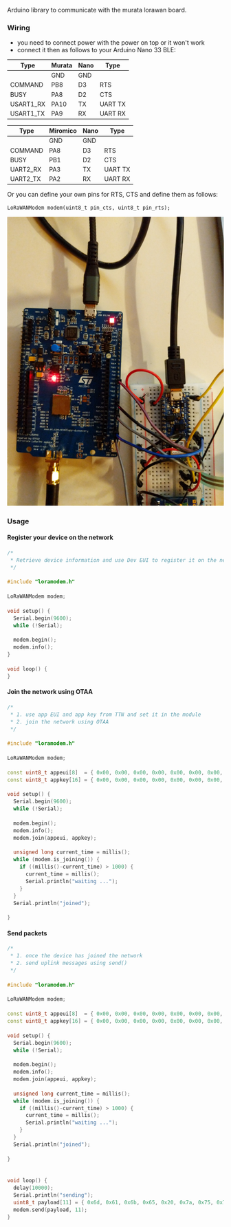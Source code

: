 Arduino library to communicate with the murata lorawan board.

### Wiring

- you need to connect power with the power on top or it won't work
- connect it then as follows to your Arduino Nano 33 BLE:

| Type      | Murata | Nano     | Type      |
| --------- | ------ | -------- | --------- |
|           | GND    | GND      |           |
| COMMAND   | PB8    | D3       | RTS       |
| BUSY      | PA8    | D2       | CTS       |
| USART1_RX | PA10   | TX       | UART TX   |
| USART1_TX | PA9    | RX       | UART RX   |


| Type      | Miromico | Nano     | Type      |
| --------- | ------   | -------- | --------- |
|           | GND      | GND      |           |
| COMMAND   | PA8      | D3       | RTS       |
| BUSY      | PB1      | D2       | CTS       |
| UART2_RX  | PA3      | TX       | UART TX   |
| UART2_TX  | PA2      | RX       | UART RX   |

Or you can define your own pins for RTS, CTS and define them as follows:

```
LoRaWANModem modem(uint8_t pin_cts, uint8_t pin_rts);
```

![wiring](images/wiring.jpg "example of wiring")

### Usage

#### Register your device on the network

```cpp
/*
 * Retrieve device information and use Dev EUI to register it on the network
 */

#include "loramodem.h"

LoRaWANModem modem;

void setup() {
  Serial.begin(9600);
  while (!Serial);

  modem.begin();
  modem.info();
}

void loop() {
}
```

#### Join the network using OTAA

```cpp
/*
 * 1. use app EUI and app key from TTN and set it in the module
 * 2. join the network using OTAA
 */

#include "loramodem.h"

LoRaWANModem modem;

const uint8_t appeui[8]  = { 0x00, 0x00, 0x00, 0x00, 0x00, 0x00, 0x00, 0x00 };
const uint8_t appkey[16] = { 0x00, 0x00, 0x00, 0x00, 0x00, 0x00, 0x00, 0x00, 0x00, 0x00, 0x00, 0x00, 0x00, 0x00, 0x00, 0x00 };

void setup() {
  Serial.begin(9600);
  while (!Serial);

  modem.begin();
  modem.info();
  modem.join(appeui, appkey);

  unsigned long current_time = millis();
  while (modem.is_joining()) {
    if ((millis()-current_time) > 1000) {
      current_time = millis();
      Serial.println("waiting ...");
    }
  }
  Serial.println("joined");

}
```

#### Send packets

```cpp
/*
 * 1. once the device has joined the network
 * 2. send uplink messages using send()
 */

#include "loramodem.h"

LoRaWANModem modem;

const uint8_t appeui[8]  = { 0x00, 0x00, 0x00, 0x00, 0x00, 0x00, 0x00, 0x00 };
const uint8_t appkey[16] = { 0x00, 0x00, 0x00, 0x00, 0x00, 0x00, 0x00, 0x00, 0x00, 0x00, 0x00, 0x00, 0x00, 0x00, 0x00, 0x00 };

void setup() {
  Serial.begin(9600);
  while (!Serial);

  modem.begin();
  modem.info();
  modem.join(appeui, appkey);

  unsigned long current_time = millis();
  while (modem.is_joining()) {
    if ((millis()-current_time) > 1000) {
      current_time = millis();
      Serial.println("waiting ...");
    }
  }
  Serial.println("joined");

}


void loop() {
  delay(10000);
  Serial.println("sending");
  uint8_t payload[11] = { 0x6d, 0x61, 0x6b, 0x65, 0x20, 0x7a, 0x75, 0x72, 0x69, 0x63, 0x68 };
  modem.send(payload, 11);
}
```
